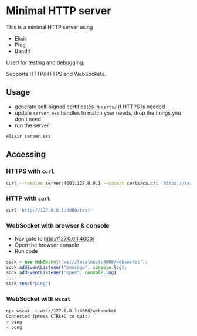 # Minimal HTTP server

This is a minimal HTTP server using
* Elixir
* Plug
* Bandit

Used for testing and debugging.

Supports HTTP/HTTPS and WebSockets.

## Usage

* generate self-signed certificates in `certs/` if HTTPS is needed
* update `server.exs` handles to match your needs, drop the things you don't need
* run the server
```bash
elixir server.exs
```

## Accessing

### HTTPS with `curl`
```bash
curl --resolve server:4001:127.0.0.1 --cacert certs/ca.crt 'https://server:4001/test'
```

### HTTP with `curl`
```bash
curl 'http://127.0.0.1:4000/test'
```

### WebSocket with browser & console

* Navigate to http://127.0.0.1:4000/
* Open the browser console
* Run code
```javascript
sock = new WebSocket("ws://localhost:4000/websocket");
sock.addEventListener("message", console.log);
sock.addEventListener("open", console.log)
...
sock.send("ping")
```

### WebSocket with `wscat`

```bash
npx wscat -c ws://127.0.0.1:4000/websocket
Connected (press CTRL+C to quit)
> ping
< pong
```


